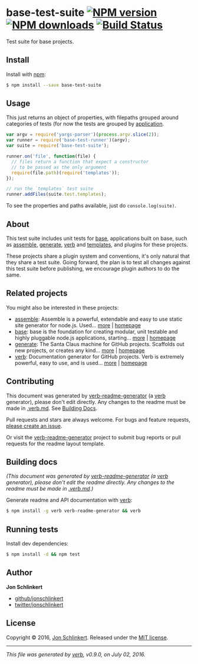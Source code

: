 # base-test-suite [![NPM version](https://img.shields.io/npm/v/base-test-suite.svg?style=flat)](https://www.npmjs.com/package/base-test-suite) [![NPM downloads](https://img.shields.io/npm/dm/base-test-suite.svg?style=flat)](https://npmjs.org/package/base-test-suite) [![Build Status](https://img.shields.io/travis/node-base/base-test-suite.svg?style=flat)](https://travis-ci.org/node-base/base-test-suite)

Test suite for base projects.

## Install

Install with [npm](https://www.npmjs.com/):

```sh
$ npm install --save base-test-suite
```

## Usage

This just returns an object of properties, with filepaths grouped around categories of tests (for now the tests are grouped by [application](#about).

```js
var argv = require('yargs-parser')(process.argv.slice(2));
var runner = require('base-test-runner')(argv);
var suite = require('base-test-suite');

runner.on('file', function(file) {
  // files return a function that expect a constructor 
  // to be passed as the only argument
  require(file.path)(require('templates'));
});

// run the `templates` test suite
runner.addFiles(suite.test.templates);
```

To see the properties and paths available, just do `console.log(suite)`.

## About

This test suite includes unit tests for [base](https://github.com/node-base/base), applications built on base, such as [assemble](https://github.com/assemble/assemble), [generate](https://github.com/generate/generate), [verb](https://github.com/verbose/verb) and [templates](https://github.com/jonschlinkert/templates), and plugins for these projects.

These projects share a plugin system and conventions, it's only natural that they share a test suite. Going forward, the plan is to test all changes against this test suite before publishing, we encourage plugin authors to do the same.

## Related projects

You might also be interested in these projects:

* [assemble](https://www.npmjs.com/package/assemble): Assemble is a powerful, extendable and easy to use static site generator for node.js. Used… [more](https://github.com/assemble/assemble) | [homepage](https://github.com/assemble/assemble "Assemble is a powerful, extendable and easy to use static site generator for node.js. Used by thousands of projects for much more than building websites, Assemble is also used for creating themes, scaffolds, boilerplates, e-books, UI components, API docum")
* [base](https://www.npmjs.com/package/base): base is the foundation for creating modular, unit testable and highly pluggable node.js applications, starting… [more](https://github.com/node-base/base) | [homepage](https://github.com/node-base/base "base is the foundation for creating modular, unit testable and highly pluggable node.js applications, starting with a handful of common methods, like `set`, `get`, `del` and `use`.")
* [generate](https://www.npmjs.com/package/generate): The Santa Claus machine for GitHub projects. Scaffolds out new projects, or creates any kind… [more](https://github.com/generate/generate) | [homepage](https://github.com/generate/generate "The Santa Claus machine for GitHub projects. Scaffolds out new projects, or creates any kind of required file or document from any given templates or source materials.")
* [verb](https://www.npmjs.com/package/verb): Documentation generator for GitHub projects. Verb is extremely powerful, easy to use, and is used… [more](https://github.com/verbose/verb) | [homepage](https://github.com/verbose/verb "Documentation generator for GitHub projects. Verb is extremely powerful, easy to use, and is used on hundreds of projects of all sizes to generate everything from API docs to readmes.")

## Contributing

This document was generated by [verb-readme-generator](https://github.com/verbose/verb-readme-generator) (a [verb](https://github.com/verbose/verb) generator), please don't edit directly. Any changes to the readme must be made in [.verb.md](.verb.md). See [Building Docs](#building-docs).

Pull requests and stars are always welcome. For bugs and feature requests, [please create an issue](../../issues/new).

Or visit the [verb-readme-generator](https://github.com/verbose/verb-readme-generator) project to submit bug reports or pull requests for the readme layout template.

## Building docs

_(This document was generated by [verb-readme-generator](https://github.com/verbose/verb-readme-generator) (a [verb](https://github.com/verbose/verb) generator), please don't edit the readme directly. Any changes to the readme must be made in [.verb.md](.verb.md).)_

Generate readme and API documentation with [verb](https://github.com/verbose/verb):

```sh
$ npm install -g verb verb-readme-generator && verb
```

## Running tests

Install dev dependencies:

```sh
$ npm install -d && npm test
```

## Author

**Jon Schlinkert**

* [github/jonschlinkert](https://github.com/jonschlinkert)
* [twitter/jonschlinkert](http://twitter.com/jonschlinkert)

## License

Copyright © 2016, [Jon Schlinkert](https://github.com/jonschlinkert).
Released under the [MIT license](https://github.com/node-base/base-test-suite/blob/master/LICENSE).

***

_This file was generated by [verb](https://github.com/verbose/verb), v0.9.0, on July 02, 2016._